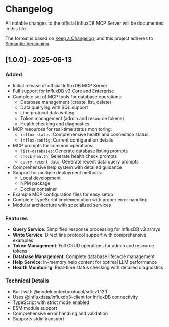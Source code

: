 # Changelog

All notable changes to the official InfluxDB MCP Server will be documented in this file.

The format is based on [Keep a Changelog](https://keepachangelog.com/en/1.0.0/),
and this project adheres to [Semantic Versioning](https://semver.org/spec/v2.0.0.html).

## [1.0.0] - 2025-06-13

### Added

- Initial release of official InfluxDB MCP Server
- Full support for InfluxDB v3 Core and Enterprise
- Complete set of MCP tools for database operations:
  - Database management (create, list, delete)
  - Data querying with SQL support
  - Line protocol data writing
  - Token management (admin and resource tokens)
  - Health checking and diagnostics
- MCP resources for real-time status monitoring:
  - `influx-status`: Comprehensive health and connection status
  - `influx-config`: Current configuration details
- MCP prompts for common operations:
  - `list-databases`: Generate database listing prompts
  - `check-health`: Generate health check prompts
  - `query-recent-data`: Generate recent data query prompts
- Comprehensive help system with detailed guidance
- Support for multiple deployment methods:
  - Local development
  - NPM package
  - Docker container
- Example MCP configuration files for easy setup
- Complete TypeScript implementation with proper error handling
- Modular architecture with specialized services

### Features

- **Query Service**: Simplified response processing for InfluxDB v3 arrays
- **Write Service**: Direct line protocol support with comprehensive examples
- **Token Management**: Full CRUD operations for admin and resource tokens
- **Database Management**: Complete database lifecycle management
- **Help Service**: In-memory help content for optimal LLM performance
- **Health Monitoring**: Real-time status checking with detailed diagnostics

### Technical Details

- Built with @modelcontextprotocol/sdk v1.12.1
- Uses @influxdata/influxdb3-client for InfluxDB connectivity
- TypeScript with strict mode enabled
- ESM module support
- Comprehensive error handling and validation
- Supports stdio transport
